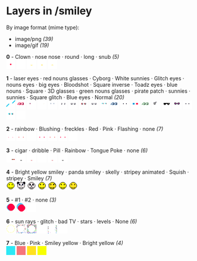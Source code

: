 # Layers in /smiley

By image format (mime type):
- image/png _(39)_
- image/gif _(19)_


**0** -  Clown · nose nose · round · long · snub  _(5)_ <br>
![](0_0.png "0 - Clown") 
![](0_1.png "1 - nose nose") 
![](0_2.png "2 - round") 
![](0_3.png "3 - long") 
![](0_4.png "4 - snub") 


**1** -  laser eyes · red nouns glasses · Cyborg · White sunnies · Glitch eyes · nouns eyes · big eyes · Bloodshot · Square inverse · Toadz eyes · blue nouns · Square · 3D glasses · green nouns glasses · pirate patch · sunnies · sunnies · Square glitch · Blue eyes · Normal  _(20)_ <br>
![](1_0.gif "0 - laser eyes") 
![](1_1.png "1 - red nouns glasses") 
![](1_2.png "2 - Cyborg") 
![](1_3.png "3 - White sunnies") 
![](1_4.gif "4 - Glitch eyes") 
![](1_5.png "5 - nouns eyes") 
![](1_6.png "6 - big eyes") 
![](1_7.png "7 - Bloodshot") 
![](1_8.png "8 - Square inverse") 
![](1_9.png "9 - Toadz eyes") 
![](1_10.png "10 - blue nouns") 
![](1_11.png "11 - Square") 
![](1_12.png "12 - 3D glasses") 
![](1_13.png "13 - green nouns glasses") 
![](1_14.png "14 - pirate patch") 
![](1_15.png "15 - sunnies") 
![](1_16.gif "16 - sunnies") 
![](1_17.gif "17 - Square glitch") 
![](1_18.png "18 - Blue eyes") 
![](1_19.png "19 - Normal") 


**2** -  rainbow · Blushing · freckles · Red · Pink · Flashing · none  _(7)_ <br>
![](2_0.gif "0 - rainbow") 
![](2_1.gif "1 - Blushing") 
![](2_2.png "2 - freckles") 
![](2_3.png "3 - Red") 
![](2_4.png "4 - Pink") 
![](2_5.gif "5 - Flashing") 
![](2_6.png "6 - none") 


**3** -  cigar · dribble · Pill · Rainbow · Tongue Poke · none  _(6)_ <br>
![](3_0.gif "0 - cigar") 
![](3_1.gif "1 - dribble") 
![](3_2.gif "2 - Pill") 
![](3_3.gif "3 - Rainbow") 
![](3_4.gif "4 - Tongue Poke") 
![](3_5.gif "5 - none") 


**4** -  Bright yellow smiley · panda smiley · skelly · stripey animated · Squish · stripey · Smiley  _(7)_ <br>
![](4_0.png "0 - Bright yellow smiley") 
![](4_1.png "1 - panda smiley") 
![](4_2.png "2 - skelly") 
![](4_3.gif "3 - stripey animated") 
![](4_4.png "4 - Squish") 
![](4_5.png "5 - stripey") 
![](4_6.png "6 - Smiley") 


**5** -  #1 · #2 · none  _(3)_ <br>
![](5_0.png "0 - #1") 
![](5_1.png "1 - #2") 
![](5_2.png "2 - none") 


**6** -  sun rays · glitch · bad TV · stars · levels · None  _(6)_ <br>
![](6_0.gif "0 - sun rays") 
![](6_1.gif "1 - glitch") 
![](6_2.gif "2 - bad TV") 
![](6_3.gif "3 - stars") 
![](6_4.gif "4 - levels") 
![](6_5.png "5 - None") 


**7** -  Blue · Pink · Smiley yellow · Bright yellow  _(4)_ <br>
![](7_0.png "0 - Blue") 
![](7_1.png "1 - Pink") 
![](7_2.png "2 - Smiley yellow") 
![](7_3.png "3 - Bright yellow") 


